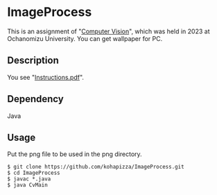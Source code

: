 # ImageProcess
This is an assignment of "[Computer Vision](http://itolab.is.ocha.ac.jp/~itot/teaching/)", which was held in 2023 at Ochanomizu University.
You can get wallpaper for PC.

## Description
You see "[Instructions.pdf](https://github.com/kohapizza/ImageProcess/blob/main/Instructions.pdf)".

## Dependency
Java


## Usage
Put the png file to be used in the png directory.

```terminal
$ git clone https://github.com/kohapizza/ImageProcess.git
$ cd ImageProcess
$ javac *.java
$ java CvMain
```
